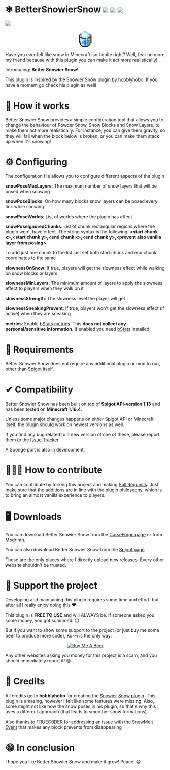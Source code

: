 # ❄ BetterSnowierSnow ![](https://img.shields.io/badge/Release-1.4-yellow) [![](https://img.shields.io/badge/Minecraft-1.20.4-success)](https://minecraft.net/) [![](http://cf.way2muchnoise.eu/full_446813_downloads.svg)](https://www.curseforge.com/minecraft/bukkit-plugins/better-snowier-snow)
[![](https://img.shields.io/modrinth/dt/E1q92r8V)](https://modrinth.com/plugin/better-snowier-snow)



<p align="center"><img align="center" style="width:10%; height:10%;" src="logo.png" alt="Better Snowier Snow Logo"/></p>

Have you ever felt like snow in Minecraft isn't quite right? Well, fear no more my friend because with this plugin you can make it act more realistically!

Introducing: **Better Snowier Snow**!

This plugin is inspired by the [Snowier Snow plugin by hobblyhobo](https://www.spigotmc.org/resources/snowiersnow.72213/). If you have a moment go check
his plugin as well!

# 🔧 How it works
Better Snowier Snow provides a simple configuration tool that allows you to change the behaviour of Powder Snow, Snow Blocks and Snow Layers, to make them act more realistically.
For instance, you can give them gravity, so they will fall when the block below is broken, or you can make them stack up when it's snowing!

# ⚙ Configuring
The configuration file allows you to configure different aspects of the plugin

**snowPoseMaxLayers**: The maximum number of snow layers that will be posed when snowing

**snowPoseBlocks**: On how many blocks snow layers can be posed every tick while snowing

**snowPoseWorlds**: List of worlds where the plugin has effect

**snowPoseIgnoredChunks**: List of chunk rectangular regions where the plugin won't have effect.
The string syntax is the following: **&lt;start chunk x&gt;,&lt;start chunk y&gt;,&lt;end chunk x&gt;,&lt;end chunk y&gt;,&lt;prevent also vanilla layer from posing&gt;**

To add just one chunk to the list just set both start chunk and end chunk coordinates to the same

**slownessOnSnow**: If true, players will get the slowness effect while walking on snow blocks or layers

**slownessMinLayers**: The minimum amount of layers to apply the slowness effect to players when they walk on it

**slownessStrength**: The slowness level the player will get

**slownessSneakingPrevent**: If true, players won't get the slowness effect (if active) when they are sneaking

**metrics**: Enable [bStats metrics](https://bstats.org/plugin/bukkit/Better%20Snowier%20Snow/9912). This **does not collect any personal/sensitive information**. If enabled you need [bStats](https://bstats.org/) installed

# 📜 Requirements
Better Snowier Snow does not require any additional plugin or mod to run, other than [Spigot itself](https://www.spigotmc.org/).

# ✔ Compatibility
Better Snowier Snow has been built on top of **Spigot API-version 1.13** and has been tested on **Minecraft 1.16.4**.

Unless some major changes happens on either Spigot API or Minecraft itself, the plugin should work on newest versions as well.

If you find any bug related to a new version of one of these, please report them to the [Issue Tracker](https://github.com/JimiIT92/BetterSnowierSnow/issues).

A Sponge port is also in development.

# 👨🏼‍💻 How to contribute
You can contribute by forking this project and making [Pull Requests](https://github.com/JimiIT92/BetterSnowierSnow/pulls). Just make sure
that the additions are in line with the plugin philosophy, which is to bring an almost vanilla experience to players.


# 🖥 Downloads

You can download Better Snowier Snow from the [CurseForge page](https://www.curseforge.com/minecraft/bukkit-plugins/better-snowier-snow) or from [Modrinth](https://modrinth.com/plugin/better-snowier-snow/versions).

You can also download Better Snowier Snow from the [Spigot page](https://www.spigotmc.org/resources/better-snowier-snow.89028/)

These are the only places where I directly upload new releases. Every other website shouldn't be trusted.

# 🍺 Support the project
Developing and maintaining this plugin requires some time and effort, but after all I really enjoy doing this ❤

This plugin is **FREE TO USE** and will ALWAYS be. If someone asked you some money, you got scammed! 😥 

But if you want to show some support to the project (or just buy me some beer to produce more code), Ko-Fi is the only way:

<p align="center"><a href="https://ko-fi.com/jimi_" target="_blank"><img src="https://uploads-ssl.webflow.com/5c14e387dab576fe667689cf/61e11d503cc13747866d338b_Button-2.png" width=660 height=100 alt="Buy Me A Beer"></a></p>

Any other websites asking you money for this project is a scam, and you should immediately report it! 😡

# 📖 Credits
All credits go to **hobblyhobo** for creating the [Snowier Snow plugin](https://www.spigotmc.org/resources/snowiersnow.72213/).
This plugin is amazing, however I felt like some features were missing. Also, some might not like how the snow poses in his plugin,
so that's why this uses a different approach (that leads to smoother snow formations).

Also thanks to [TRUEC0DER](https://github.com/TRUEC0DER) for addressing [an issue with the SnowMelt Event](https://github.com/JimiIT92/BetterSnowierSnow/pull/3) that makes any block prevents from disappearing

# 😁 In conclusion

I hope you like Better Snowier Snow and make it grow! Peace! 😁
